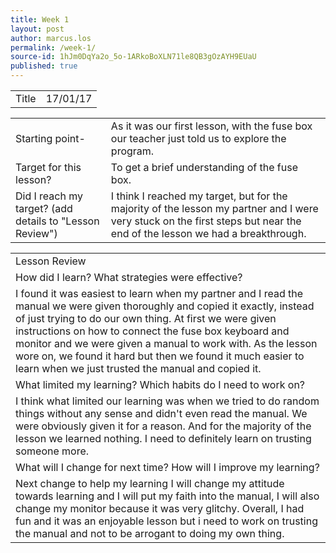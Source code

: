 ```yaml
---
title: Week 1
layout: post
author: marcus.los
permalink: /week-1/
source-id: 1hJm0DqYa2o_5o-1ARkoBoXLN71le8QB3gOzAYH9EUaU
published: true
---
```

<table>
  <tr>
    <td>Title</td>
    <td>17/01/17</td>
  </tr>
</table>


<table>
  <tr>
    <td>Starting point-</td>
    <td>As it was our first lesson, with the fuse box our teacher just told us to explore the program.</td>
  </tr>
  <tr>
    <td>Target for this lesson?</td>
    <td>To get a brief understanding of the fuse box.</td>
  </tr>
  <tr>
    <td>Did I reach my target? 
(add details to "Lesson Review")</td>
    <td> I think I reached my target, but for the majority of the lesson my partner and I were very stuck on the first steps but near the end of the lesson we had a breakthrough.</td>
  </tr>
</table>


<table>
  <tr>
    <td>Lesson Review</td>
  </tr>
  <tr>
    <td>How did I learn? What strategies were effective? </td>
  </tr>
  <tr>
    <td>I found it was easiest to learn when my partner and I read the manual we were given thoroughly and copied it exactly, instead of just trying to do our own thing. At first we were given instructions on how to connect the fuse box keyboard and monitor and we were given a manual to work with. As the lesson wore on, we found it hard but then we found it much easier to learn when we just trusted the manual and copied it.</td>
  </tr>
  <tr>
    <td>What limited my learning? Which habits do I need to work on? </td>
  </tr>
  <tr>
    <td>I think what limited our learning was when we tried to do random things without any sense and didn't even read the manual. We were obviously given it for a reason. And for the majority of the lesson we learned nothing. I need to definitely learn on trusting someone more.</td>
  </tr>
  <tr>
    <td>What will I change for next time? How will I improve my learning?</td>
  </tr>
  <tr>
    <td>Next change to help my learning I will change my attitude towards learning and I will put my faith into the manual, I will also change my monitor because it was very glitchy. Overall, I had fun and it was an enjoyable lesson but i need to work on trusting the manual and not to be arrogant to doing my own thing.</td>
  </tr>
</table>



